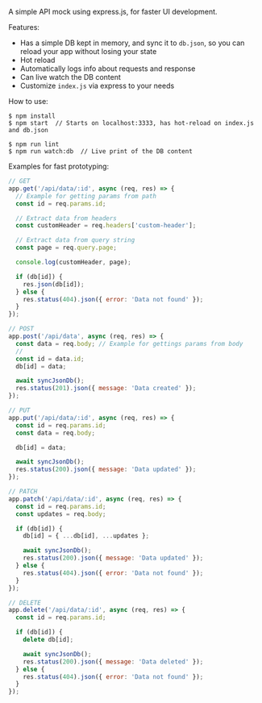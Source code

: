 A simple API mock using express.js, for faster UI development.

Features:
- Has a simple DB kept in memory, and sync it to `db.json`, so you can reload your app without losing your state
- Hot reload
- Automatically logs info about requests and response
- Can live watch the DB content
- Customize `index.js` via express to your needs

How to use:
```
$ npm install
$ npm start  // Starts on localhost:3333, has hot-reload on index.js and db.json

$ npm run lint
$ npm run watch:db  // Live print of the DB content
```

Examples for fast prototyping:
```js
// GET
app.get('/api/data/:id', async (req, res) => {
  // Example for getting params from path
  const id = req.params.id;

  // Extract data from headers
  const customHeader = req.headers['custom-header'];

  // Extract data from query string
  const page = req.query.page;

  console.log(customHeader, page);

  if (db[id]) {
    res.json(db[id]);
  } else {
    res.status(404).json({ error: 'Data not found' });
  }
});

// POST
app.post('/api/data', async (req, res) => {
  const data = req.body; // Example for gettings params from body
  //
  const id = data.id;
  db[id] = data;

  await syncJsonDb();
  res.status(201).json({ message: 'Data created' });
});

// PUT
app.put('/api/data/:id', async (req, res) => {
  const id = req.params.id;
  const data = req.body;

  db[id] = data;

  await syncJsonDb();
  res.status(200).json({ message: 'Data updated' });
});

// PATCH
app.patch('/api/data/:id', async (req, res) => {
  const id = req.params.id;
  const updates = req.body;

  if (db[id]) {
    db[id] = { ...db[id], ...updates };

    await syncJsonDb();
    res.status(200).json({ message: 'Data updated' });
  } else {
    res.status(404).json({ error: 'Data not found' });
  }
});

// DELETE
app.delete('/api/data/:id', async (req, res) => {
  const id = req.params.id;

  if (db[id]) {
    delete db[id];

    await syncJsonDb();
    res.status(200).json({ message: 'Data deleted' });
  } else {
    res.status(404).json({ error: 'Data not found' });
  }
});
```
